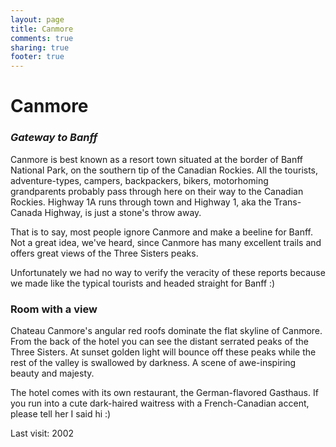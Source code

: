 ```yaml
---
layout: page
title: Canmore
comments: true
sharing: true
footer: true
---
```

<h1>Canmore</h1>
<h3><em>Gateway to Banff</em></h3>

Canmore is best known as a resort town situated at the border of Banff National Park, on the southern tip of the Canadian Rockies. All the tourists, adventure-types, campers, backpackers, bikers, motorhoming grandparents probably pass through here on their way to the Canadian Rockies. Highway 1A runs through town and Highway 1, aka the Trans-Canada Highway, is just a stone's throw away. 

That is to say, most people ignore Canmore and make a beeline for Banff. Not a great idea, we've heard, since Canmore has many excellent trails and offers great views of the Three Sisters peaks.

Unfortunately we had no way to verify the veracity of these reports because we made like the typical tourists and headed straight for Banff :)

<h3>Room with a view</h3>

Chateau Canmore's angular red roofs dominate the flat skyline of Canmore. From the back of the hotel you can see the distant serrated peaks of the Three Sisters. At sunset golden light will bounce off these peaks while the rest of the valley is swallowed by darkness. A scene of awe-inspiring beauty and majesty.

The hotel comes with its own restaurant, the German-flavored Gasthaus. If you run into a cute dark-haired waitress with a French-Canadian accent, please tell her I said hi :)

Last visit: 2002